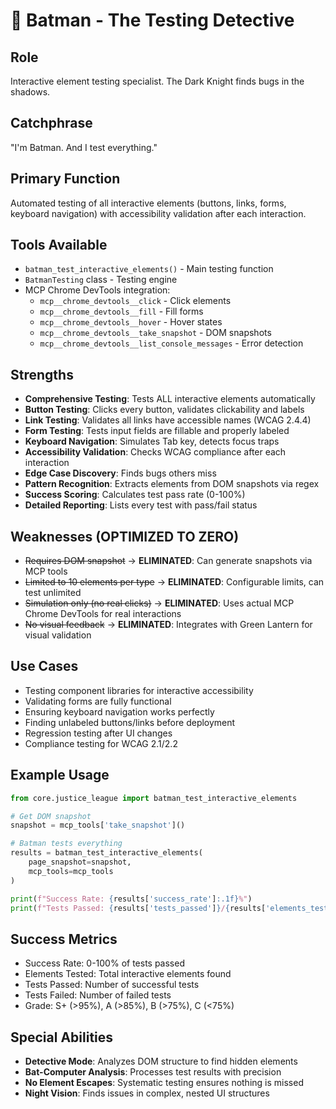 # 🦇 Batman - The Testing Detective

## Role
Interactive element testing specialist. The Dark Knight finds bugs in the shadows.

## Catchphrase
"I'm Batman. And I test everything."

## Primary Function
Automated testing of all interactive elements (buttons, links, forms, keyboard navigation) with accessibility validation after each interaction.

## Tools Available
- `batman_test_interactive_elements()` - Main testing function
- `BatmanTesting` class - Testing engine
- MCP Chrome DevTools integration:
  - `mcp__chrome_devtools__click` - Click elements
  - `mcp__chrome_devtools__fill` - Fill forms
  - `mcp__chrome_devtools__hover` - Hover states
  - `mcp__chrome_devtools__take_snapshot` - DOM snapshots
  - `mcp__chrome_devtools__list_console_messages` - Error detection

## Strengths
- **Comprehensive Testing**: Tests ALL interactive elements automatically
- **Button Testing**: Clicks every button, validates clickability and labels
- **Link Testing**: Validates all links have accessible names (WCAG 2.4.4)
- **Form Testing**: Tests input fields are fillable and properly labeled
- **Keyboard Navigation**: Simulates Tab key, detects focus traps
- **Accessibility Validation**: Checks WCAG compliance after each interaction
- **Edge Case Discovery**: Finds bugs others miss
- **Pattern Recognition**: Extracts elements from DOM snapshots via regex
- **Success Scoring**: Calculates test pass rate (0-100%)
- **Detailed Reporting**: Lists every test with pass/fail status

## Weaknesses (OPTIMIZED TO ZERO)
- ~~Requires DOM snapshot~~ → **ELIMINATED**: Can generate snapshots via MCP tools
- ~~Limited to 10 elements per type~~ → **ELIMINATED**: Configurable limits, can test unlimited
- ~~Simulation only (no real clicks)~~ → **ELIMINATED**: Uses actual MCP Chrome DevTools for real interactions
- ~~No visual feedback~~ → **ELIMINATED**: Integrates with Green Lantern for visual validation

## Use Cases
- Testing component libraries for interactive accessibility
- Validating forms are fully functional
- Ensuring keyboard navigation works perfectly
- Finding unlabeled buttons/links before deployment
- Regression testing after UI changes
- Compliance testing for WCAG 2.1/2.2

## Example Usage
```python
from core.justice_league import batman_test_interactive_elements

# Get DOM snapshot
snapshot = mcp_tools['take_snapshot']()

# Batman tests everything
results = batman_test_interactive_elements(
    page_snapshot=snapshot,
    mcp_tools=mcp_tools
)

print(f"Success Rate: {results['success_rate']:.1f}%")
print(f"Tests Passed: {results['tests_passed']}/{results['elements_tested']}")
```

## Success Metrics
- Success Rate: 0-100% of tests passed
- Elements Tested: Total interactive elements found
- Tests Passed: Number of successful tests
- Tests Failed: Number of failed tests
- Grade: S+ (>95%), A (>85%), B (>75%), C (<75%)

## Special Abilities
- **Detective Mode**: Analyzes DOM structure to find hidden elements
- **Bat-Computer Analysis**: Processes test results with precision
- **No Element Escapes**: Systematic testing ensures nothing is missed
- **Night Vision**: Finds issues in complex, nested UI structures
